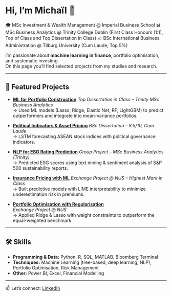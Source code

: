 # Hi, I’m Michaïl 👋  

🎓 MSc Investment & Wealth Management @ Imperial Business School 
📊 MSc Business Analytics @ Trinity College Dublin (First Class Honours (1:1), Top of Class and Top Dissertation in Class) 
📈 BSc International Business Administration @ Tilburg University (Cum Laude, Top 5%) 

I’m passionate about **machine learning in finance**, portfolio optimisation, and systematic investing.  
On this page you’ll find selected projects from my studies and research.  

---

## 🚀 Featured Projects  
- [**ML for Portfolio Construction**](https://github.com/Micha-29/Systematic-Investing-in-European-Equities-Using-ML)
  *Top Dissertation in Class – Trinity MSc Business Analytics*  
  → Used ML models (Lasso, Ridge, Elastic Net, RF, LightGBM) to predict outperformers and integrate into mean-variance portfolios.  

- [**Political Indicators & Asset Pricing**](https://github.com/Micha-29/ASEAN-Markets-LSTM-Predictions-Using-Political-Indicators)
  *BSc Dissertation – 8.5/10, Cum Laude*  
  → LSTM forecasting ASEAN stock indices with political governance indicators.  

- [**NLP for ESG Rating Prediction**](https://github.com/Micha-29/Anticipating-ESG-Rating-Changes-Through-NLP-A-Data-Driven-Edge-for-Asset-Managers)
  *Group Project – MSc Business Analytics (Trinity)*  
  → Predicted ESG scores using text mining & sentiment analysis of S&P 500 sustainability reports.  

- [**Insurance Pricing with ML**](https://github.com/Micha-29/Machine-Learning-and-Predictive-Analytics-in-the-Context-of-Pricing-Insurance-Policies)
  *Exchange Project @ NUS – Highest Mark in Class*  
  → Built predictive models with LIME interpretability to minimize underestimation risk in premiums.  

- [**Portfolio Optimisation with Regularisation**](https://github.com/Micha-29/Machine-Learning-and-Predictive-Analytics-in-the-Context-of-Portfolio-Building-and-Optimisation)  
  *Exchange Project @ NUS*  
  → Applied Ridge & Lasso with weight constraints to outperform the equal-weighted benchmark.  

---

## 🛠 Skills  
- **Programming & Data:** Python, R, SQL, MATLAB, Bloomberg Terminal  
- **Techniques:** Machine Learning (tree-based, deep learning, NLP), Portfolio Optimisation, Risk Management  
- **Other:** Power BI, Excel, Financial Modelling  

---

📫 Let’s connect: [LinkedIn](https://www.linkedin.com/in/michailmarechal)  
